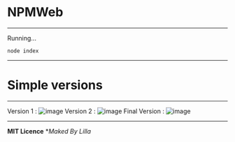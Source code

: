 # NPMWeb
***
Running...
```
node index
```
***
# Simple versions
***
Version 1 : 
![image](https://user-images.githubusercontent.com/66587693/172020398-70945fe7-29b7-4ecb-b7d3-e4503773a445.png)
Version 2 : 
![image](https://user-images.githubusercontent.com/66587693/172020292-7eb9f8dc-20b1-434b-8016-1c3e0d25909b.png)
Final Version : 
![image](https://user-images.githubusercontent.com/66587693/172020307-3b5d9bb0-bd49-43e1-938e-e36f767a8a32.png)
***
**MIT Licence**
**Maked By Lilla*

